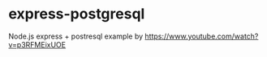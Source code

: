 # express-postgresql
Node.js express + postresql example by https://www.youtube.com/watch?v=p3RFMEixUOE
